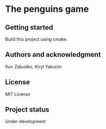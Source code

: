 # The penguins game

## Getting started

Build this project using cmake.

## Authors and acknowledgment
Ihor Zabudko, Kiryl Yakunin
## License
MIT License
## Project status
Under development